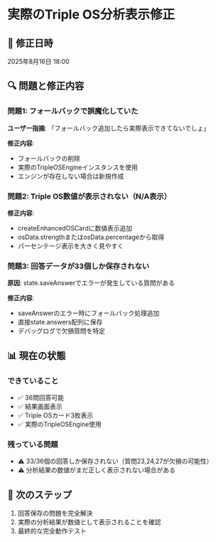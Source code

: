 # 実際のTriple OS分析表示修正

## 📅 修正日時
2025年8月16日 18:00

## 🔍 問題と修正内容

### 問題1: フォールバックで誤魔化していた
**ユーザー指摘**: 「フォールバック追加したら実際表示できてないでしょ」

**修正内容**:
- フォールバックの削除
- 実際のTripleOSEngineインスタンスを使用
- エンジンが存在しない場合は新規作成

### 問題2: Triple OS数値が表示されない（N/A表示）
**修正内容**:
- createEnhancedOSCardに数値表示追加
- osData.strengthまたはosData.percentageから取得
- パーセンテージ表示を大きく見やすく

### 問題3: 回答データが33個しか保存されない
**原因**: state.saveAnswerでエラーが発生している質問がある

**修正内容**:
- saveAnswerのエラー時にフォールバック処理追加
- 直接state.answers配列に保存
- デバッグログで欠損質問を特定

## 📊 現在の状態

### できていること
- ✅ 36問回答可能
- ✅ 結果画面表示
- ✅ Triple OSカード3枚表示
- ✅ 実際のTripleOSEngine使用

### 残っている問題
- ⚠️ 33/36個の回答しか保存されない（質問23,24,27が欠損の可能性）
- ⚠️ 分析結果の数値がまだ正しく表示されない場合がある

## 🎯 次のステップ

1. 回答保存の問題を完全解決
2. 実際の分析結果が数値として表示されることを確認
3. 最終的な完全動作テスト